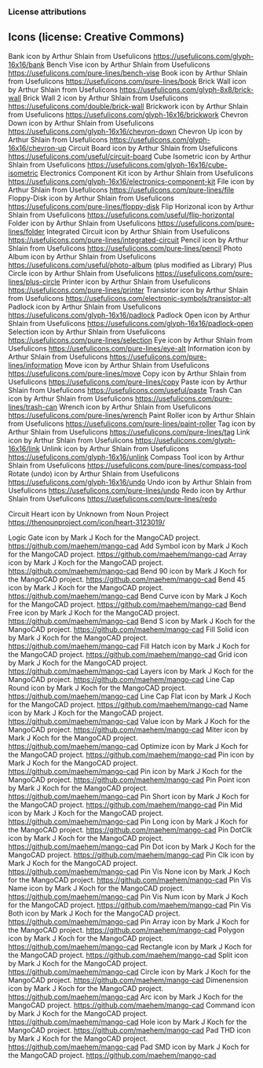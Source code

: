 ### License attributions


## Icons (license: Creative Commons)

Bank               icon by Arthur Shlain from Usefulicons  https://usefulicons.com/glyph-16x16/bank
Bench Vise         icon by Arthur Shlain from Usefulicons  https://usefulicons.com/pure-lines/bench-vise
Book               icon by Arthur Shlain from Usefulicons  https://usefulicons.com/pure-lines/book
Brick Wall         icon by Arthur Shlain from Usefulicons  https://usefulicons.com/glyph-8x8/brick-wall
Brick Wall 2       icon by Arthur Shlain from Usefulicons  https://usefulicons.com/double/brick-wall
Brickwork          icon by Arthur Shlain from Usefulicons  https://usefulicons.com/glyph-16x16/brickwork
Chevron Down       icon by Arthur Shlain from Usefulicons  https://usefulicons.com/glyph-16x16/chevron-down
Chevron Up         icon by Arthur Shlain from Usefulicons  https://usefulicons.com/glyph-16x16/chevron-up
Circuit Board      icon by Arthur Shlain from Usefulicons  https://usefulicons.com/useful/circuit-board
Cube Isometric     icon by Arthur Shlain from Usefulicons  https://usefulicons.com/glyph-16x16/cube-isometric
Electronics Component Kit 
                   icon by Arthur Shlain from Usefulicons  https://usefulicons.com/glyph-16x16/electronics-component-kit
File               icon by Arthur Shlain from Usefulicons  https://usefulicons.com/pure-lines/file
Floppy-Disk        icon by Arthur Shlain from Usefulicons  https://usefulicons.com/pure-lines/floppy-disk
Flip Horizonal     icon by Arthur Shlain from Usefulicons  https://usefulicons.com/useful/flip-horizontal
Folder             icon by Arthur Shlain from Usefulicons  https://usefulicons.com/pure-lines/folder
Integrated Circuit icon by Arthur Shlain from Usefulicons  https://usefulicons.com/pure-lines/integrated-circuit
Pencil             icon by Arthur Shlain from Usefulicons  https://usefulicons.com/pure-lines/pencil
Photo Album        icon by Arthur Shlain from Usefulicons  https://usefulicons.com/useful/photo-album (plus modified as Library)
Plus Circle        icon by Arthur Shlain from Usefulicons  https://usefulicons.com/pure-lines/plus-circle
Printer            icon by Arthur Shlain from Usefulicons  https://usefulicons.com/pure-lines/printer
Transistor         icon by Arthur Shlain from Usefulicons  https://usefulicons.com/electronic-symbols/transistor-alt
Padlock            icon by Arthur Shlain from Usefulicons  https://usefulicons.com/glyph-16x16/padlock
Padlock Open       icon by Arthur Shlain from Usefulicons  https://usefulicons.com/glyph-16x16/padlock-open
Selection          icon by Arthur Shlain from Usefulicons  https://usefulicons.com/pure-lines/selection
Eye                icon by Arthur Shlain from Usefulicons  https://usefulicons.com/pure-lines/eye-alt
Information        icon by Arthur Shlain from Usefulicons  https://usefulicons.com/pure-lines/information
Move               icon by Arthur Shlain from Usefulicons  https://usefulicons.com/pure-lines/move
Copy               icon by Arthur Shlain from Usefulicons  https://usefulicons.com/pure-lines/copy
Paste              icon by Arthur Shlain from Usefulicons  https://usefulicons.com/useful/paste
Trash Can          icon by Arthur Shlain from Usefulicons  https://usefulicons.com/pure-lines/trash-can
Wrench             icon by Arthur Shlain from Usefulicons  https://usefulicons.com/pure-lines/wrench
Paint Roller       icon by Arthur Shlain from Usefulicons  https://usefulicons.com/pure-lines/paint-roller
Tag                icon by Arthur Shlain from Usefulicons  https://usefulicons.com/pure-lines/tag
Link               icon by Arthur Shlain from Usefulicons  https://usefulicons.com/glyph-16x16/link
Unlink             icon by Arthur Shlain from Usefulicons  https://usefulicons.com/glyph-16x16/unlink
Compass Tool       icon by Arthur Shlain from Usefulicons  https://usefulicons.com/pure-lines/compass-tool
Rotate (undo)      icon by Arthur Shlain from Usefulicons  https://usefulicons.com/glyph-16x16/undo
Undo               icon by Arthur Shlain from Usefulicons  https://usefulicons.com/pure-lines/undo
Redo               icon by Arthur Shlain from Usefulicons  https://usefulicons.com/pure-lines/redo

Circuit Heart       icon by Unknown from Noun Project   https://thenounproject.com/icon/heart-3123019/

Logic Gate          icon by Mark J Koch for the MangoCAD project. https://github.com/maehem/mango-cad
Add Symbol          icon by Mark J Koch for the MangoCAD project. https://github.com/maehem/mango-cad
Array               icon by Mark J Koch for the MangoCAD project. https://github.com/maehem/mango-cad
Bend 90             icon by Mark J Koch for the MangoCAD project. https://github.com/maehem/mango-cad
Bend 45             icon by Mark J Koch for the MangoCAD project. https://github.com/maehem/mango-cad
Bend Curve          icon by Mark J Koch for the MangoCAD project. https://github.com/maehem/mango-cad
Bend Free           icon by Mark J Koch for the MangoCAD project. https://github.com/maehem/mango-cad
Bend S              icon by Mark J Koch for the MangoCAD project. https://github.com/maehem/mango-cad
Fill Solid          icon by Mark J Koch for the MangoCAD project. https://github.com/maehem/mango-cad
Fill Hatch          icon by Mark J Koch for the MangoCAD project. https://github.com/maehem/mango-cad
Grid                icon by Mark J Koch for the MangoCAD project. https://github.com/maehem/mango-cad
Layers              icon by Mark J Koch for the MangoCAD project. https://github.com/maehem/mango-cad
Line Cap Round      icon by Mark J Koch for the MangoCAD project. https://github.com/maehem/mango-cad
Line Cap Flat       icon by Mark J Koch for the MangoCAD project. https://github.com/maehem/mango-cad
Name                icon by Mark J Koch for the MangoCAD project. https://github.com/maehem/mango-cad
Value               icon by Mark J Koch for the MangoCAD project. https://github.com/maehem/mango-cad
Miter               icon by Mark J Koch for the MangoCAD project. https://github.com/maehem/mango-cad
Optimize            icon by Mark J Koch for the MangoCAD project. https://github.com/maehem/mango-cad
Pin                 icon by Mark J Koch for the MangoCAD project. https://github.com/maehem/mango-cad
Pin                 icon by Mark J Koch for the MangoCAD project. https://github.com/maehem/mango-cad
Pin Point           icon by Mark J Koch for the MangoCAD project. https://github.com/maehem/mango-cad
Pin Short           icon by Mark J Koch for the MangoCAD project. https://github.com/maehem/mango-cad
Pin Mid             icon by Mark J Koch for the MangoCAD project. https://github.com/maehem/mango-cad
Pin Long            icon by Mark J Koch for the MangoCAD project. https://github.com/maehem/mango-cad
Pin DotClk          icon by Mark J Koch for the MangoCAD project. https://github.com/maehem/mango-cad
Pin Dot             icon by Mark J Koch for the MangoCAD project. https://github.com/maehem/mango-cad
Pin Clk             icon by Mark J Koch for the MangoCAD project. https://github.com/maehem/mango-cad
Pin Vis None        icon by Mark J Koch for the MangoCAD project. https://github.com/maehem/mango-cad
Pin Vis Name        icon by Mark J Koch for the MangoCAD project. https://github.com/maehem/mango-cad
Pin Vis Num         icon by Mark J Koch for the MangoCAD project. https://github.com/maehem/mango-cad
Pin Vis Both        icon by Mark J Koch for the MangoCAD project. https://github.com/maehem/mango-cad
Pin Array           icon by Mark J Koch for the MangoCAD project. https://github.com/maehem/mango-cad
Polygon             icon by Mark J Koch for the MangoCAD project. https://github.com/maehem/mango-cad
Rectangle           icon by Mark J Koch for the MangoCAD project. https://github.com/maehem/mango-cad
Split               icon by Mark J Koch for the MangoCAD project. https://github.com/maehem/mango-cad
Circle              icon by Mark J Koch for the MangoCAD project. https://github.com/maehem/mango-cad
Dimenension         icon by Mark J Koch for the MangoCAD project. https://github.com/maehem/mango-cad
Arc                 icon by Mark J Koch for the MangoCAD project. https://github.com/maehem/mango-cad
Command             icon by Mark J Koch for the MangoCAD project. https://github.com/maehem/mango-cad
Hole                icon by Mark J Koch for the MangoCAD project. https://github.com/maehem/mango-cad
Pad THD             icon by Mark J Koch for the MangoCAD project. https://github.com/maehem/mango-cad
Pad SMD             icon by Mark J Koch for the MangoCAD project. https://github.com/maehem/mango-cad

